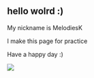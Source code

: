 ## hello wolrd :) 

My nickname is MelodiesK

I make this page for practice

Have a happy day :)

![](https://blogfiles.pstatic.net/MjAyMjAyMjVfMjc5/MDAxNjQ1NzU0Mjg4NjE2.TyqKTkymKbs_ItLBVSSTjhwaIRM5ZexQ9h6hHN9th3Ig.qiDHQKcqEeGE5VXzCXNQwv1GKNLNtYCNcN65UtbWdkwg.GIF.tjdcjf9603/1564458976.gif?type=w2)

<!--
**MelodiesK/MelodiesK** is a ✨ _special_ ✨ repository because its `README.md` (this file) appears on your GitHub profile.

Here are some ideas to get you started:

- 🔭 I’m currently working on ...
- 🌱 I’m currently learning ...
- 👯 I’m looking to collaborate on ...
- 🤔 I’m looking for help with ...
- 💬 Ask me about ...
- 📫 How to reach me: ...
- 😄 Pronouns: ...
- ⚡ Fun fact: ...
-->
